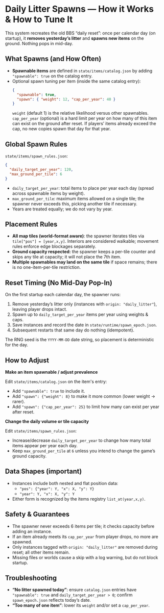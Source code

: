 # Daily Litter Spawns — How it Works & How to Tune It

This system recreates the old BBS “daily reset”: once per calendar day (on startup), it **removes yesterday’s litter** and **spawns new items** on the ground. Nothing pops in mid-day.

## What Spawns (and How Often)

- **Spawnable items** are defined in `state/items/catalog.json` by adding `"spawnable": true` on the catalog entry.
- Optional spawn tuning per item (inside the same catalog entry):
  ```json
  {
    "spawnable": true,
    "spawn": { "weight": 12, "cap_per_year": 40 }
  }
  ```
  `weight` (default 1) is the relative likelihood versus other spawnables.
  `cap_per_year` (optional) is a hard limit per year on how many of this item can exist on the ground after reset. If players’ items already exceed the cap, no new copies spawn that day for that year.

## Global Spawn Rules

`state/items/spawn_rules.json`:

```json
{
  "daily_target_per_year": 120,
  "max_ground_per_tile": 6
}
```

- `daily_target_per_year`: total items to place per year each day (spread across spawnable items by weight).
- `max_ground_per_tile`: maximum items allowed on a single tile; the spawner never exceeds this, picking another tile if necessary.
- Years are treated equally; we do not vary by year.

## Placement Rules

- **All map tiles (world-format aware)**: the spawner iterates tiles via `tile["pos"] = [year,x,y]`. Interiors are considered walkable; movement rules enforce edge blockages separately.
- **Ground capacity respected:** the spawner keeps a per-tile counter and skips any tile at capacity; it will not place the 7th item.
- **Multiple spawnables may land on the same tile** if space remains; there is no one-item-per-tile restriction.

## Reset Timing (No Mid-Day Pop-In)

On the first startup each calendar day, the spawner runs:

1. Remove yesterday’s litter only (instances with `origin: "daily_litter"`), leaving player drops intact.
2. Spawn up to `daily_target_per_year` items per year using weights & caps.
3. Save instances and record the date in `state/runtime/spawn_epoch.json`.
4. Subsequent restarts that same day do nothing (idempotent).

The RNG seed is the `YYYY-MM-DD` date string, so placement is deterministic for the day.

## How to Adjust

**Make an item spawnable / adjust prevalence**

Edit `state/items/catalog.json` on the item's entry:

- Add `"spawnable": true` to include it.
- Add `"spawn": {"weight": 8}` to make it more common (lower weight → rarer).
- Add `"spawn": {"cap_per_year": 25}` to limit how many can exist per year after reset.

**Change the daily volume or tile capacity**

Edit `state/items/spawn_rules.json`:

- Increase/decrease `daily_target_per_year` to change how many total items appear per year each day.
- Keep `max_ground_per_tile` at `6` unless you intend to change the game’s ground capacity.

## Data Shapes (important)

- Instances include both nested and flat position data:
  - `"pos": {"year": Y, "x": X, "y": Y}`
  - `"year": Y, "x": X, "y": Y`
- Either form is recognized by the items registry `list_at(year,x,y)`.

## Safety & Guarantees

- The spawner never exceeds 6 items per tile; it checks capacity before adding an instance.
- If an item already meets its `cap_per_year` from player drops, no more are spawned.
- Only instances tagged with `origin: "daily_litter"` are removed during reset; all other items remain.
- Missing files or worlds cause a skip with a log warning, but do not block startup.

## Troubleshooting

- **“No litter spawned today”**: ensure `catalog.json` entries have `"spawnable": true` and `daily_target_per_year > 0`; confirm `spawn_epoch.json` reflects today’s date.
- **“Too many of one item”**: lower its `weight` and/or set a `cap_per_year`.
